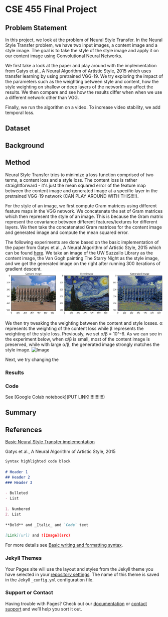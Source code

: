 # CSE 455 Final Project

## Problem Statement

In this project, we look at the problem of Neural Style Transfer. In the Neural Style Transfer problem, we have two input images, a content image and a style image. The goal is to take the style of the style image and apply it on our content image using Convolutional Neural Networks. 

We first take a look at the paper and play around with the implementation from Gatys et al., A Neural Algorithm of Artistic Style, 2015 which uses transfer learning by using pretrained VGG-19. We try exploring the impact of the parameters such as the weighting between style and content, how the style weighting on shallow or deep layers of the network may affect the results. We then compare and see how the results differ when when we use a different network other than VGG.

Finally, we run the algorithm on a video. To increase video stability, we add temporal loss.

## Dataset

## Background

## Method

Neural Style Transfer tries to minimize a loss function comprised of two terms, a content loss and a style loss. The content loss is rather straightforward - it's just the mean squared error of the feature map between the content image and generated image at a specific layer in the pretrained VGG-19 network (CAN PLAY AROUND WITH THIS!!!!). 

For the style of an image, we first compute Gram matrices using different feature maps in the VGG network. We concatenate the set of Gram matrices which then represent the style of an image. This is because the Gram matrix represent the covariance between different features/textures for different layers. We then take the concatenated Gram matrices for the content image and generated image and compute the mean squared error.

The following experiments are done based on the basic implementation of the paper from Gatys et al., A Neural Algorithm of Artistic Style, 2015 which can be found [here](https://pytorch.org/tutorials/advanced/neural_style_tutorial.html). We take an image of the UW Suzzallo Library as the content image, the Van Gogh painting The Starry Night as the style image, and we get the generated image on the right after running 300 iterations of gradient descent.
![Image](images/suzzallo_starry_night.jpg)

We then try tweaking the weighting between the content and style losses. α represents the weighting of the content loss while β represents the weighting of the style loss. Previously, we set α/β = 10^-6. As we can see in the experiment below, when α/β is small, most of the content image is preserved, while with large α/β, the generated image strongly matches the style image.
![Image](images/alph_beta_comparison.jpg)

Next, we try changing the 

### Results

### Code

See [Google Colab notebook](PUT LINK!!!!!!!!!!!!)

## Summary

## References

[Basic Neural Style Transfer implementation](https://pytorch.org/tutorials/advanced/neural_style_tutorial.html)

Gatys et al., A Neural Algorithm of Artistic Style, 2015


```markdown
Syntax highlighted code block

# Header 1
## Header 2
### Header 3

- Bulleted
- List

1. Numbered
2. List

**Bold** and _Italic_ and `Code` text

[Link](url) and ![Image](src)
```

For more details see [Basic writing and formatting syntax](https://docs.github.com/en/github/writing-on-github/getting-started-with-writing-and-formatting-on-github/basic-writing-and-formatting-syntax).

### Jekyll Themes

Your Pages site will use the layout and styles from the Jekyll theme you have selected in your [repository settings](https://github.com/tony1098/tony1098.github.io/settings/pages). The name of this theme is saved in the Jekyll `_config.yml` configuration file.

### Support or Contact

Having trouble with Pages? Check out our [documentation](https://docs.github.com/categories/github-pages-basics/) or [contact support](https://support.github.com/contact) and we’ll help you sort it out.
